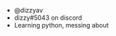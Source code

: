 - @dizzyav
- dizzy#5043 on discord
- Learning python, messing about
<!---
dizzyav/dizzyav is a ✨ special ✨ repository because its `README.md` (this file) appears on your GitHub profile.
You can click the Preview link to take a look at your changes.
--->
